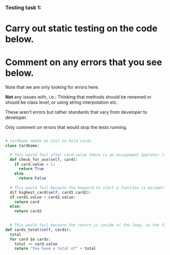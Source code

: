 ### Testing task 1:

# Carry out static testing on the code below.
# Comment on any errors that you see below.

Note that we are only looking for errors here.

**Not** any issues with, i.e.: 
Thinking that methods should be renamed or should be class level, or using string interpolation etc. 

These aren't errors but rather standards that vary from developer to developer. 

Only comment on errors that would stop the tests running.

```python

# CardGame needs an init to hold cards
class CardGame:

  # This would fail after card.value there is an assignment operator (=) rather than an equal comparison operator (==). Also, the colon is missing after "else"
  def check_for_ace(self, card):
    if card.value = 1:
      return True
    else
      return False
   
  # This would fail because the keyword to start a function is misspelled. It should be "def" rather than "dif"
  dif highest_card(self, card1 card2):
  if card1.value > card2.value:
    return card
  else:
    return card2
  

  # This would fail because the return is inside of the loop, so the function would exit at the end of the first iteration regardless of the number of cards. Also, the indentation is not correct.
def cards_total(self, cards):
  total
  for card in cards:
    total += card.value
    return "You have a total of" + total
  
```
